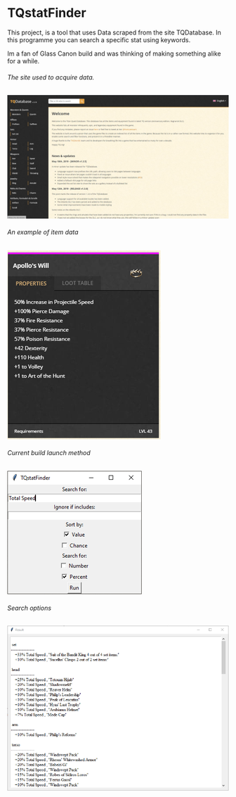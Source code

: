# TQstatFinder
This project, is a tool that uses Data scraped from the site TQDatabase.
In this programme you can search a specific stat using keywords.

Im a fan of Glass Canon build and was thinking of making something alike for a while.
###### The site used to acquire data.
![alt text](https://github.com/M2etroline/TQstatFinder/blob/main/Site.png?raw=true)
###### An example of item data
![alt text](https://github.com/M2etroline/TQstatFinder/blob/main/Item.png?raw=true)
###### Current build launch method
![alt text](https://github.com/M2etroline/TQstatFinder/blob/main/GUI.png?raw=true)
###### Search options
![alt text](https://github.com/M2etroline/TQstatFinder/blob/main/Result.png?raw=true)
